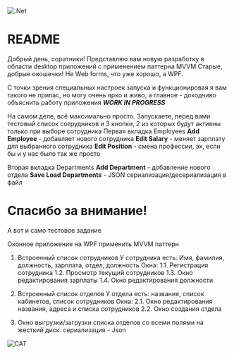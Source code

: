 ![.Net](https://img.shields.io/badge/.NET-5C2D91?style=for-the-badge&logo=.net&logoColor=white)
# README

Добрый день, соратники! Представляю вам новую разработку в области desktop приложений с применением паттерна MVVM
Старые, добрые окошечки! Не Web forms, что уже хорошо, а WPF.

С точки зрения специальных настроек запуска и функционировая я вам такого не припас, но могу очень ярко и живо, а главное - доходчиво объяснить работу приложения
***WORK IN PROGRESS***

На самом деле, всё максимально просто. Запускаете, перед вами тестовый список сотрудников и 3 кнопки, 2 из которых будут активны только при выборе сотрудника
Первая вкладка Employees
**Add Employee** - добавляет нового сотрудника
**Edit Salary** - меняет зарплату для выбранного сотрудника
**Edit Position** - смена профессии, эх, если бы и у нас было так же просто

Вторая вкладка Departments
**Add Department** - добавление нового отдела
**Save Load Departments** - JSON сериализация/десериализация в файл

# Спасибо за внимание!    
А вот и само тестовое задание 

Оконное приложение на WPF
применить MVVM паттерн

1. Встроенный список сотрудников
У сотрудника есть: Имя, фамилия, должность, зарплата, отдел, должность
Окна:
1.1. Регистрация сотрудника 
1.2. Просмотр текущий сотрудников
1.3. Окно редактирования зарплаты 
1.4. Окно редактирования должности

2. Встроенный список отделов
У отдела есть: название, список кабинетов, список сотрудников
Окна:
2.1. Окно редактирования названия, адреса и списка сотрудников
2.2. Окно создания отдела

3. Окно выгрузки/загрузки списка отделов со всеми полями на жесткий диск. 
сериализация - Json

![CAT](https://kotikdoma.com/wp-content/uploads/2019/11/img_5ddebd7d0c34a.jpg)
